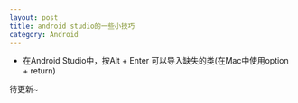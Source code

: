 ```yaml
---
layout: post
title: android studio的一些小技巧
category: Android
---
```



* 在Android Studio中，按Alt + Enter 可以导入缺失的类(在Mac中使用option + return)

待更新~